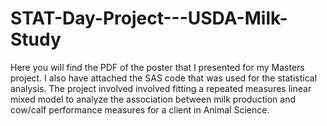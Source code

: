 # STAT-Day-Project---USDA-Milk-Study

Here you will find the PDF of the poster that I presented for my Masters project. I also have attached the SAS code that was used for the statistical analysis. The project involved involved fitting a repeated measures linear mixed model to analyze the association between milk production and cow/calf performance measures for a client in Animal Science.

